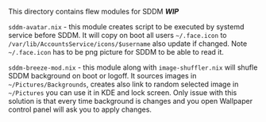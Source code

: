 This directory contains flew modules for SDDM ***WIP***

```sddm-avatar.nix``` - this module creates script to be executed by systemd service before SDDM.
It will copy on boot all users ```~/.face.icon``` to ```/var/lib/AccountsService/icons/$username``` also update if changed.
Note ```~/.face.icon``` has to be png picture for SDDM to be able to read it.

```sddm-breeze-mod.nix``` - this module along with ```image-shuffler.nix``` will shufle SDDM background on boot or logoff.
It sources images in ```~/Pictures/Backgrounds```, creates also link to random selected image in ```~/Pictures``` you can use it in KDE and lock screen.
Only issue with this solution is that every time background is changes and you open Wallpaper control panel will ask you to apply changes.
